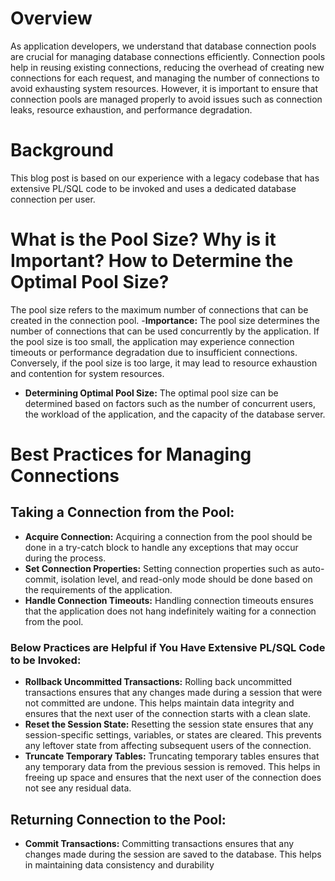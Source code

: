 # Overview
As application developers, we understand that database connection pools are crucial for managing database connections efficiently. Connection pools help in reusing existing connections, reducing the overhead of creating new connections for each request, and managing the number of connections to avoid exhausting system resources. However, it is important to ensure that connection pools are managed properly to avoid issues such as connection leaks, resource exhaustion, and performance degradation.
# Background
This blog post is based on our experience with a legacy codebase that has extensive PL/SQL code to be invoked and uses a dedicated database connection per user.
# What is the Pool Size? Why is it Important? How to Determine the Optimal Pool Size?
The pool size refers to the maximum number of connections that can be created in the connection pool.
-**Importance:** The pool size determines the number of connections that can be used concurrently by the application. If the pool size is too small, the application may experience connection timeouts or performance degradation due to insufficient connections. Conversely, if the pool size is too large, it may lead to resource exhaustion and contention for system resources.
- **Determining Optimal Pool Size:** The optimal pool size can be determined based on factors such as the number of concurrent users, the workload of the application, and the capacity of the database server.
# Best Practices for Managing Connections
## Taking a Connection from the Pool:
- **Acquire Connection:** Acquiring a connection from the pool should be done in a try-catch block to handle any exceptions that may occur during the process.
- **Set Connection Properties:** Setting connection properties such as auto-commit, isolation level, and read-only mode should be done based on the requirements of the application.
- **Handle Connection Timeouts:** Handling connection timeouts ensures that the application does not hang indefinitely waiting for a connection from the pool.
### Below Practices are Helpful if You Have Extensive PL/SQL Code to be Invoked:
- **Rollback Uncommitted Transactions:** Rolling back uncommitted transactions ensures that any changes made during a session that were not committed are undone. This helps maintain data integrity and ensures that the next user of the connection starts with a clean slate.
- **Reset the Session State:** Resetting the session state ensures that any session-specific settings, variables, or states are cleared. This prevents any leftover state from affecting subsequent users of the connection.
- **Truncate Temporary Tables:** Truncating temporary tables ensures that any temporary data from the previous session is removed. This helps in freeing up space and ensures that the next user of the connection does not see any residual data.
## Returning Connection to the Pool:
- **Commit Transactions:** Committing transactions ensures that any changes made during the session are saved to the database. This helps in maintaining data consistency and durability